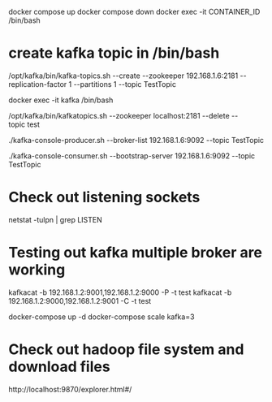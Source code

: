docker compose up
docker compose down
docker exec -it CONTAINER_ID /bin/bash

# create kafka topic in /bin/bash
/opt/kafka/bin/kafka-topics.sh --create --zookeeper 192.168.1.6:2181 --replication-factor 1 --partitions 1 --topic TestTopic

docker exec -it kafka /bin/bash

/opt/kafka/bin/kafka­topics.sh ­­--zookeeper localhost:2181 --­­delete --topic test

./kafka­-console­-producer.sh --­­broker-­list 192.168.1.6:9092 ­­--topic TestTopic

./kafka-console-consumer.sh --bootstrap-server 192.168.1.6:9092 --topic TestTopic

# Check out listening sockets
netstat -tulpn | grep LISTEN

# Testing out kafka multiple broker are working
kafkacat -b 192.168.1.2:9001,192.168.1.2:9000 -P -t test
kafkacat -b 192.168.1.2:9000,192.168.1.2:9001 -C -t test

docker-compose up -d
docker-compose scale kafka=3

# Check out hadoop file system and download files
http://localhost:9870/explorer.html#/
